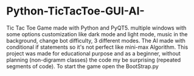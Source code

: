 # Python-TicTacToe-GUI-AI-
Tic Tac Toe Game made with Python and PyQT5. multiple windows with some options customization like dark mode and light mode, music in the background, change bot difficulty, 3 different modes. The AI made with conditional if statements so it's not perfect like mini-max Algorithm. This project was made for educational purpose and as a beginner, without planning (non-digramm classes) the code my be surprising (repeated segments of code). To start the game open the BootStrap.py
